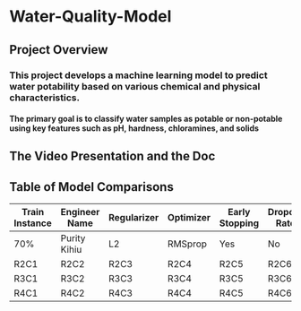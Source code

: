 # Water-Quality-Model
## Project Overview 
### This project develops a machine learning model to predict water potability based on various chemical and physical characteristics. 
#### The primary goal is to classify water samples as potable or non-potable using key features such as pH, hardness, chloramines, and solids
## The Video Presentation and the Doc

## Table of Model Comparisons
| Train Instance | Engineer Name | Regularizer | Optimizer | Early Stopping | Dropout Rate | Accuracy| F1 Score | Recall| Precision |
|-------|-------|-------|-------|-------|-------|-------|-------|-------|--------|
| 70% | Purity Kihiu | L2  | RMSprop | Yes | No |0.681 | 0.576 | 0.557 | 0.597 |
| R2C1  | R2C2  | R2C3  | R2C4  | R2C5  | R2C6  | R2C7  | R2C8  | R2C9  | R2C10  |
| R3C1  | R3C2  | R3C3  | R3C4  | R3C5  | R3C6  | R3C7  | R3C8  | R3C9  | R3C10  |
| R4C1  | R4C2  | R4C3  | R4C4  | R4C5  | R4C6  | R4C7  | R4C8  | R4C9  | R4C10  |
